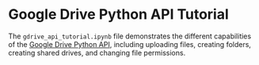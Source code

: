 # Google Drive Python API Tutorial

The `gdrive_api_tutorial.ipynb` file demonstrates the different capabilities of the [Google Drive Python API](https://developers.google.com/drive/api/v3/quickstart/python), including uploading files, creating folders, creating shared drives, and changing file permissions.